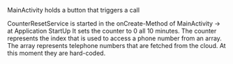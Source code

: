 MainActivity holds a button that triggers a call

CounterResetService is started in the onCreate-Method of MainActivity -> at Application StartUp
It sets the counter to 0 all 10 minutes. The counter represents the index that is used to access a phone number from an array.
The array represents telephone numbers that are fetched from the cloud. At this moment they are hard-coded.
